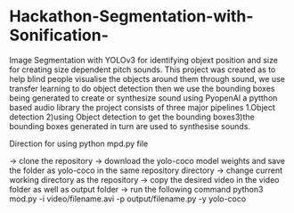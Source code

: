 # Hackathon-Segmentation-with-Sonification-
Image Segmentation with YOLOv3 for identifying objext position and size for creating size dependent pitch sounds.
This project was created as to help blind people visualise the objects around them through sound, we use transfer learning to do object detection then we use the bounding boxes being generated to create or synthesize sound using PyopenAl a pytthon based audio library
the project consists of three major pipelines 1.Object detection 2)using Object detection to get the bounding boxes3)the bounding boxes generated in turn are used to synthesise sounds.

Direction for using python mpd.py file

-> clone the repository 
-> download the yolo-coco model weights and save the folder as yolo-coco in the same repository directory
-> change current working directory as the repository
-> copy the desired video in the video folder as well as output folder
-> run the following command 
   python3 mod.py -i video/filename.avi -p output/filename.py -y yolo-coco

